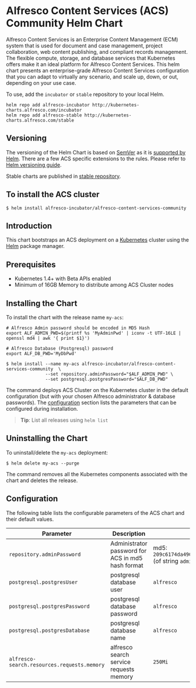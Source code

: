 # Alfresco Content Services (ACS) Community Helm Chart

Alfresco Content Services is an Enterprise Content Management (ECM) system that is used for document and case management, project collaboration, web content publishing, and compliant records management.  The flexible compute, storage, and database services that Kubernetes offers make it an ideal platform for Alfresco Content Services. This helm chart presents an enterprise-grade Alfresco Content Services configuration that you can adapt to virtually any scenario, and scale up, down, or out, depending on your use case.

To use, add the `incubator` or `stable` repository to your local Helm.
```console
helm repo add alfresco-incubator http://kubernetes-charts.alfresco.com/incubator
helm repo add alfresco-stable http://kubernetes-charts.alfresco.com/stable
```
## Versioning

The versioning of the Helm Chart is based on [SemVer](https://semver.org/) as it is [supported by Helm](https://docs.helm.sh/developing_charts/#charts-and-versioning). There are a few ACS specific extensions to the rules. Please refer to [Helm versioning guide](https://github.com/Alfresco/acs-deployment/blob/master/docs/helm-versioning.md).

Stable charts are published in [stable repository](http://kubernetes-charts.alfresco.com/stable).

## To install the ACS cluster

```console
$ helm install alfresco-incubator/alfresco-content-services-community
```

## Introduction

This chart bootstraps an ACS deployment on a [Kubernetes](http://kubernetes.io) cluster using the [Helm](https://helm.sh) package manager.

## Prerequisites
  - Kubernetes 1.4+ with Beta APIs enabled
  - Minimum of 16GB Memory to distribute among ACS Cluster nodes

## Installing the Chart

To install the chart with the release name `my-acs`:

```console
# Alfresco Admin password should be encoded in MD5 Hash
export ALF_ADMIN_PWD=$(printf %s 'MyAdminPwd' | iconv -t UTF-16LE | openssl md4 | awk '{ print $1}')

# Alfresco Database (Postgresql) password
export ALF_DB_PWD='MyDbPwd'

$ helm install --name my-acs alfresco-incubator/alfresco-content-services-community  \
               --set repository.adminPassword="$ALF_ADMIN_PWD" \
               --set postgresql.postgresPassword="$ALF_DB_PWD"
```

The command deploys ACS Cluster on the Kubernetes cluster in the default configuration (but with your chosen Alfresco administrator & database passwords). The [configuration](#configuration) section lists the parameters that can be configured during installation.

> **Tip**: List all releases using `helm list`

## Uninstalling the Chart

To uninstall/delete the `my-acs` deployment:

```console
$ helm delete my-acs --purge
```

The command removes all the Kubernetes components associated with the chart and deletes the release.

## Configuration

The following table lists the configurable parameters of the ACS chart and their default values.

Parameter | Description | Default
--- | --- | ---
`repository.adminPassword` | Administrator password for ACS in md5 hash format | md5: `209c6174da490caeb422f3fa5a7ae634` (of string `admin`)
`postgresql.postgresUser` | postgresql database user | `alfresco`
`postgresql.postgresPassword` | postgresql database password | `alfresco`
`postgresql.postgresDatabase` | postgresql database name | `alfresco`
`alfresco-search.resources.requests.memory` | alfresco search service requests memory | `250Mi`